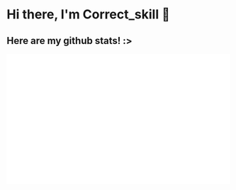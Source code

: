 # Hi there, I'm Correct_skill 👋


## Here are my github stats! :>
![Github Stats](https://github.com/Correct-skill/github-stats/blob/master/generated/overview.svg)
